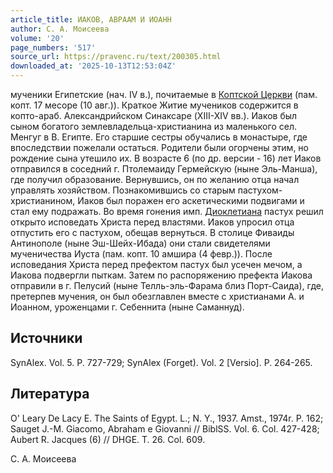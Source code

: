 ```yaml
---
article_title: ИАКОВ, АВРААМ И ИОАНН
author: С. А. Моисеева
volume: '20'
page_numbers: '517'
source_url: https://pravenc.ru/text/200305.html
downloaded_at: '2025-10-13T12:53:04Z'
---
```


мученики Египетские (нач. IV в.), почитаемые в [Коптской Церкви](<https://pravenc.ru/text/Коптская Церковь.html>) (пам. копт. 17 месоре (10 авг.)). Краткое Житие мучеников содержится в копто-араб. Александрийском Синаксаре (XIII-XIV вв.). Иаков был сыном богатого землевладельца-христианина из маленького сел. Менгуг в В. Египте. Его старшие сестры обучались в монастыре, где впоследствии пожелали остаться. Родители были огорчены этим, но рождение сына утешило их. В возрасте 6 (по др. версии - 16) лет Иаков отправился в соседний г. Птолемаиду Гермейскую (ныне Эль-Манша), где получил образование. Вернувшись, он по желанию отца начал управлять хозяйством. Познакомившись со старым пастухом-христианином, Иаков был поражен его аскетическими подвигами и стал ему подражать. Во время гонения имп. [Диоклетиана](https://pravenc.ru/text/ДИОКЛЕТИАН.html) пастух решил открыто исповедать Христа перед властями. Иаков упросил отца отпустить его с пастухом, обещав вернуться. В столице Фиваиды Антинополе (ныне Эш-Шейх-Ибада) они стали свидетелями мученичества Иуста (пам. копт. 10 амшира (4 февр.)). После исповедания Христа перед префектом пастух был усечен мечом, а Иакова подвергли пыткам. Затем по распоряжению префекта Иакова отправили в г. Пелусий (ныне Телль-эль-Фарама близ Порт-Саида), где, претерпев мучения, он был обезглавлен вместе с христианами А. и Иоанном, уроженцами г. Себеннита (ныне Саманнуд).

## Источники

SynAlex. Vol. 5. P. 727-729; SynAlex (Forget). Vol. 2 [Versio]. P. 264-265.

## Литература

O' Leary De Lacy E. The Saints of Egypt. L.; N. Y., 1937. Amst., 1974r. P. 162; Sauget J.-M. Giacomo, Abraham e Giovanni // BiblSS. Vol. 6. Col. 427-428; Aubert R. Jacques (6) // DHGE. T. 26. Col. 609.

С. А. Моисеева
